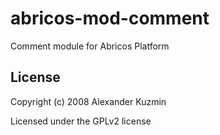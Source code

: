 # abricos-mod-comment

Comment module for Abricos Platform


## License
Copyright (c) 2008 Alexander Kuzmin

Licensed under the GPLv2 license